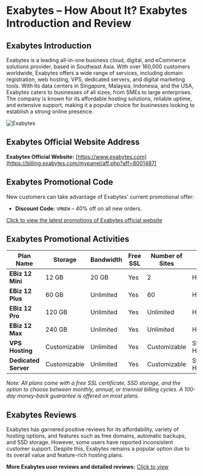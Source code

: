 # Exabytes – How About It? Exabytes Introduction and Review

## Exabytes Introduction
Exabytes is a leading all-in-one business cloud, digital, and eCommerce solutions provider, based in Southeast Asia. With over 160,000 customers worldwide, Exabytes offers a wide range of services, including domain registration, web hosting, VPS, dedicated servers, and digital marketing tools. With its data centers in Singapore, Malaysia, Indonesia, and the USA, Exabytes caters to businesses of all sizes, from SMEs to large enterprises. The company is known for its affordable hosting solutions, reliable uptime, and extensive support, making it a popular choice for businesses looking to establish a strong online presence.

![Exabytes](https://github.com/user-attachments/assets/01f3ddc5-e84a-4466-a034-565c9a014402)

## Exabytes Official Website Address
**Exabytes Official Website:** [https://www.exabytes.com](https://billing.exabytes.com/mypanel/aff.php?aff=8001487)

## Exabytes Promotional Code
New customers can take advantage of Exabytes' current promotional offer:
- **Discount Code:** `VMNEW` – 40% off on all new orders.

[Click to view the latest promotions of Exabytes official website](https://billing.exabytes.com/mypanel/aff.php?aff=8001487)

## Exabytes Promotional Activities

| Plan Name             | Storage      | Bandwidth     | Free SSL | Number of Sites | Price (HKD)      | Purchase Link                                   |
|-----------------------|--------------|---------------|----------|-----------------|------------------|-------------------------------------------------|
| **EBiz 12 Mini**       | 12 GB        | 20 GB         | Yes      | 2               | HK$11.73/month   | [Sign Up Now](https://billing.exabytes.com/mypanel/aff.php?aff=8001487)         |
| **EBiz 12 Plus**       | 60 GB        | Unlimited     | Yes      | 60              | HK$41.14/month   | [Sign Up Now](https://billing.exabytes.com/mypanel/aff.php?aff=8001487)         |
| **EBiz 12 Pro**        | 120 GB       | Unlimited     | Yes      | Unlimited       | HK$76.42/month   | [Sign Up Now](https://billing.exabytes.com/mypanel/aff.php?aff=8001487)         |
| **EBiz 12 Max**        | 240 GB       | Unlimited     | Yes      | Unlimited       | HK$218/month     | [Sign Up Now](https://billing.exabytes.com/mypanel/aff.php?aff=8001487)         |
| **VPS Hosting**        | Customizable | Unlimited     | Yes      | Customizable    | Starting at HK$58.82 | [Sign Up Now](https://billing.exabytes.com/mypanel/aff.php?aff=8001487)     |
| **Dedicated Server**   | Customizable | Unlimited     | Yes      | Customizable    | Starting at HK$994   | [Sign Up Now](https://billing.exabytes.com/mypanel/aff.php?aff=8001487)     |

*Note: All plans come with a free SSL certificate, SSD storage, and the option to choose between monthly, annual, or triennial billing cycles. A 100-day money-back guarantee is offered on most plans.*

## Exabytes Reviews
Exabytes has garnered positive reviews for its affordability, variety of hosting options, and features such as free domains, automatic backups, and SSD storage. However, some users have reported inconsistent customer support. Despite this, Exabytes remains a popular option due to its overall value and feature-rich hosting plans.

**More Exabytes user reviews and detailed reviews:** [Click to view](https://billing.exabytes.com/mypanel/aff.php?aff=8001487)
